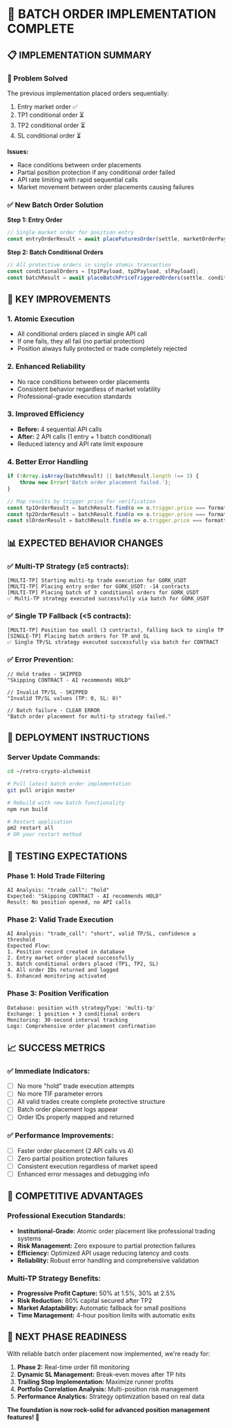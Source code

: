 # 🚀 BATCH ORDER IMPLEMENTATION COMPLETE

## 📋 IMPLEMENTATION SUMMARY

### **🎯 Problem Solved**
The previous implementation placed orders sequentially:
1. Entry market order ✅
2. TP1 conditional order ⏳
3. TP2 conditional order ⏳  
4. SL conditional order ⏳

**Issues:**
- Race conditions between order placements
- Partial position protection if any conditional order failed
- API rate limiting with rapid sequential calls
- Market movement between order placements causing failures

### **✅ New Batch Order Solution**

**Step 1: Entry Order**
```typescript
// Single market order for position entry
const entryOrderResult = await placeFuturesOrder(settle, marketOrderPayload, apiKey, apiSecret);
```

**Step 2: Batch Conditional Orders**
```typescript
// All protective orders in single atomic transaction
const conditionalOrders = [tp1Payload, tp2Payload, slPayload];
const batchResult = await placeBatchPriceTriggeredOrders(settle, conditionalOrders, apiKey, apiSecret);
```

## 🔧 KEY IMPROVEMENTS

### **1. Atomic Execution**
- All conditional orders placed in single API call
- If one fails, they all fail (no partial protection)
- Position always fully protected or trade completely rejected

### **2. Enhanced Reliability**
- No race conditions between order placements
- Consistent behavior regardless of market volatility
- Professional-grade execution standards

### **3. Improved Efficiency**
- **Before:** 4 sequential API calls
- **After:** 2 API calls (1 entry + 1 batch conditional)
- Reduced latency and API rate limit exposure

### **4. Better Error Handling**
```typescript
if (!Array.isArray(batchResult) || batchResult.length !== 3) {
    throw new Error('Batch order placement failed.');
}

// Map results by trigger price for verification
const tp1OrderResult = batchResult.find(o => o.trigger.price === formattedTp1);
const tp2OrderResult = batchResult.find(o => o.trigger.price === formattedTp2);
const slOrderResult = batchResult.find(o => o.trigger.price === formattedSl);
```

## 📊 EXPECTED BEHAVIOR CHANGES

### **✅ Multi-TP Strategy (≥5 contracts):**
```
[MULTI-TP] Starting multi-tp trade execution for GORK_USDT
[MULTI-TP] Placing entry order for GORK_USDT: -14 contracts
[MULTI-TP] Placing batch of 3 conditional orders for GORK_USDT
✅ Multi-TP strategy executed successfully via batch for GORK_USDT
```

### **✅ Single TP Fallback (<5 contracts):**
```
[MULTI-TP] Position too small (3 contracts), falling back to single TP
[SINGLE-TP] Placing batch orders for TP and SL
✅ Single TP/SL strategy executed successfully via batch for CONTRACT
```

### **✅ Error Prevention:**
```
// Hold trades - SKIPPED
"Skipping CONTRACT - AI recommends HOLD"

// Invalid TP/SL - SKIPPED  
"Invalid TP/SL values (TP: 0, SL: 0)"

// Batch failure - CLEAR ERROR
"Batch order placement for multi-tp strategy failed."
```

## 🚀 DEPLOYMENT INSTRUCTIONS

### **Server Update Commands:**
```bash
cd ~/retro-crypto-alchemist

# Pull latest batch order implementation
git pull origin master

# Rebuild with new batch functionality
npm run build

# Restart application
pm2 restart all
# OR your restart method
```

## 🧪 TESTING EXPECTATIONS

### **Phase 1: Hold Trade Filtering**
```
AI Analysis: "trade_call": "hold"
Expected: "Skipping CONTRACT - AI recommends HOLD" 
Result: No position opened, no API calls
```

### **Phase 2: Valid Trade Execution**
```
AI Analysis: "trade_call": "short", valid TP/SL, confidence ≥ threshold
Expected Flow:
1. Position record created in database
2. Entry market order placed successfully  
3. Batch conditional orders placed (TP1, TP2, SL)
4. All order IDs returned and logged
5. Enhanced monitoring activated
```

### **Phase 3: Position Verification**
```
Database: position with strategyType: 'multi-tp'
Exchange: 1 position + 3 conditional orders
Monitoring: 30-second interval tracking
Logs: Comprehensive order placement confirmation
```

## 📈 SUCCESS METRICS

### **✅ Immediate Indicators:**
- [ ] No more "hold" trade execution attempts
- [ ] No more TIF parameter errors  
- [ ] All valid trades create complete protective structure
- [ ] Batch order placement logs appear
- [ ] Order IDs properly mapped and returned

### **✅ Performance Improvements:**
- [ ] Faster order placement (2 API calls vs 4)
- [ ] Zero partial position protection failures
- [ ] Consistent execution regardless of market speed
- [ ] Enhanced error messages and debugging info

## 🎯 COMPETITIVE ADVANTAGES

### **Professional Execution Standards:**
- **Institutional-Grade:** Atomic order placement like professional trading systems
- **Risk Management:** Zero exposure to partial protection failures  
- **Efficiency:** Optimized API usage reducing latency and costs
- **Reliability:** Robust error handling and comprehensive validation

### **Multi-TP Strategy Benefits:**
- **Progressive Profit Capture:** 50% at 1.5%, 30% at 2.5%
- **Risk Reduction:** 80% capital secured after TP2
- **Market Adaptability:** Automatic fallback for small positions
- **Time Management:** 4-hour position limits with automatic exits

## 🔄 NEXT PHASE READINESS

With reliable batch order placement now implemented, we're ready for:

1. **Phase 2:** Real-time order fill monitoring
2. **Dynamic SL Management:** Break-even moves after TP hits
3. **Trailing Stop Implementation:** Maximize runner profits  
4. **Portfolio Correlation Analysis:** Multi-position risk management
5. **Performance Analytics:** Strategy optimization based on real data

**The foundation is now rock-solid for advanced position management features! 🎉**
